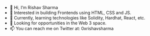 - 👋 Hi, I’m Rishav Sharma
- 👀 Interested in building Frontends using HTML, CSS and JS.
- 🌱 Currently, learning technologies like Solidity, Hardhat, React, etc.
- 💞️ Looking for opportunities in the Web 3 space.
- 📫 You can reach me on Twitter at: 0xrishavsharma

<!---
rishavsharma-eth/rishavsharma-eth is a ✨ special ✨ repository because its `README.md` (this file) appears on your GitHub profile.
You can click the Preview link to take a look at your changes.
--->
